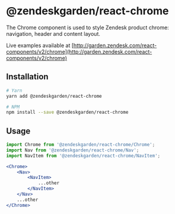 # @zendeskgarden/react-chrome

The Chrome component is used to style Zendesk product chrome: navigation, header and content layout.

Live examples available at [http://garden.zendesk.com/react-components/v2/chrome](http://garden.zendesk.com/react-components/v2/chrome)

## Installation

```bash
# Yarn
yarn add @zendeskgarden/react-chrome

# NPM
npm install --save @zendeskgarden/react-chrome
```

## Usage

```jsx static
import Chrome from '@zendeskgarden/react-chrome/Chrome';
import Nav from '@zendeskgarden/react-chrome/Nav';
import NavItem from '@zendeskgarden/react-chrome/NavItem';

<Chrome>
    <Nav>
        <NavItem>
            ...other
        </NavItem>
    </Nav>
    ...other
</Chrome>
```
